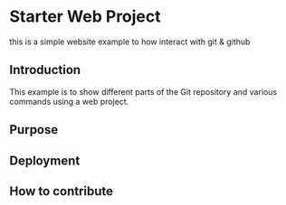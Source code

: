 # Starter Web Project
this is a simple website example to how interact with git & github
## Introduction
This example is to show different parts of the Git repository and various commands using a web project.
## Purpose

## Deployment

## How to contribute